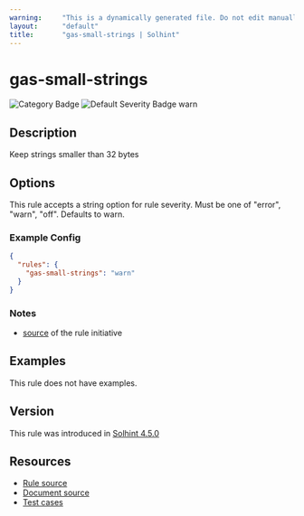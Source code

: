 ```yaml
---
warning:     "This is a dynamically generated file. Do not edit manually."
layout:      "default"
title:       "gas-small-strings | Solhint"
---
```


# gas-small-strings
![Category Badge](https://img.shields.io/badge/-Gas%20Consumption%20Rules-informational)
![Default Severity Badge warn](https://img.shields.io/badge/Default%20Severity-warn-yellow)

## Description
Keep strings smaller than 32 bytes

## Options
This rule accepts a string option for rule severity. Must be one of "error", "warn", "off". Defaults to warn.

### Example Config
```json
{
  "rules": {
    "gas-small-strings": "warn"
  }
}
```

### Notes
- [source](https://www.rareskills.io/post/gas-optimization?postId=c9db474a-ff97-4fa3-a51d-fe13ccb8fe3b#viewer-ck1vq) of the rule initiative

## Examples
This rule does not have examples.

## Version
This rule was introduced in [Solhint 4.5.0](https://github.com/protofire/solhint/blob/v4.5.0)

## Resources
- [Rule source](https://github.com/protofire/solhint/blob/master/lib/rules/gas-consumption/gas-small-strings.js)
- [Document source](https://github.com/protofire/solhint/blob/master/docs/rules/gas-consumption/gas-small-strings.md)
- [Test cases](https://github.com/protofire/solhint/blob/master/test/rules/gas-consumption/gas-small-strings.js)

